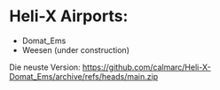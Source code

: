 # Heli-X Airports: 
   - Domat_Ems 
   - Weesen (under construction)

Die neuste Version: https://github.com/calmarc/Heli-X-Domat_Ems/archive/refs/heads/main.zip

